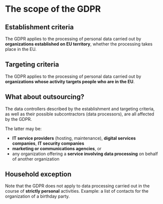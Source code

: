 # The scope of the GDPR

## Establishment criteria

The GDPR applies to the processing of personal data carried out by **organizations established on EU territory**,
whether the processing takes place in the EU.

## Targeting criteria

The GDPR applies to the processing of personal data carried out by **organizations whose activity targets people who are in the EU**.

## What about outsourcing?

The data controllers described by the establishment and targeting criteria, as well as their possible subcontractors (data processors), are all affected by the GDPR.

The latter may be:

- **IT service providers** (hosting, maintenance), **digital services companies**, **IT security companies**
- **marketing or communications agencies**, or
- any organization offering a **service involving data processing** on behalf of another organization

## Household exception

Note that the GDPR does not apply to data processing carried out in the course of **strictly personal** activities.
Example: a list of contacts for the organization of a birthday party.